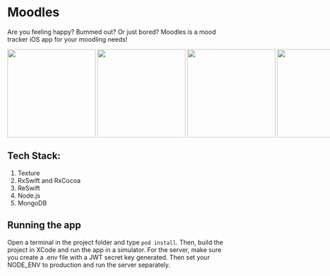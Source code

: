 # Moodles
Are you feeling happy? Bummed out? Or just bored? Moodles is a mood tracker iOS app for your moodling needs!

<div style="display:flex"> 
  <img src="https://res.cloudinary.com/dnoqllk3h/image/upload/v1660397243/moodles/e7ldkdohmwfhguodykqn.png" style="width: 200px;"/>&nbsp; &nbsp; 
  <img src="https://res.cloudinary.com/dnoqllk3h/image/upload/v1660397245/moodles/t9kdckw1pzjitamsvpx9.png" style="width: 200px;"/>&nbsp; &nbsp; 
  <img src="https://res.cloudinary.com/dnoqllk3h/image/upload/v1660397244/moodles/bfomiabyzyvjyankxckt.png" style="width: 200px;"/>&nbsp; &nbsp;
  <img src="https://res.cloudinary.com/dnoqllk3h/image/upload/v1660397245/moodles/ha52ru4s7yvb08iwggnm.png" style="width: 200px;"/>&nbsp; &nbsp;
  <img src="https://res.cloudinary.com/dnoqllk3h/image/upload/v1660397649/moodles/rytixbxgpfw9lm7syq18.png" style="width: 200px;"/>&nbsp; &nbsp;
</div>


## Tech Stack:
1. Texture
2. RxSwift and RxCocoa
3. ReSwift
4. Node.js
5. MongoDB

## Running the app
Open a terminal in the project folder and type ```pod install```. Then, build the project in XCode and run the app in a simulator.
For the server, make sure you create a .env file with a JWT secret key generated. Then set your NODE_ENV to production and run the server separately.
